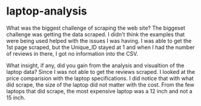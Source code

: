 # laptop-analysis

What was the biggest challenge of scraping the web site?
    The biggeset challenge was getting the data scraped. I didn't think the examples that were being used helped with the issues I was having. I was able to get the 1st page scraped, but the Unique_ID stayed at 1 and when I had the number of reviews in there, I got no information into the CSV. 

What insight, if any, did you gain from the analysis and visualtion of the laptop data?
    Since I was not able to get the reviews scraped. I looked at the price comparision with the laptop specifications. I did notice that with what did scrape, the size of the laptop did not matter with the cost. From the few laptops that did scrape, the most expensive laptop was a 12 inch and not a 15 inch.